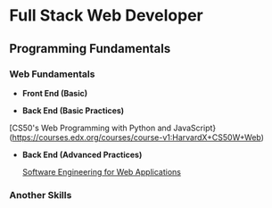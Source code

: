 # Full Stack Web Developer

## Programming Fundamentals

### Web Fundamentals 

* **Front End (Basic)**

* **Back End (Basic Practices)**
 
 [CS50's Web Programming with Python and JavaScript}(https://courses.edx.org/courses/course-v1:HarvardX+CS50W+Web)

* **Back End (Advanced Practices)**

    [Software Engineering for Web Applications](https://ocw.mit.edu/courses/electrical-engineering-and-computer-science/6-171-software-engineering-for-web-applications-fall-2003/index.htm)
    
### Another Skills

